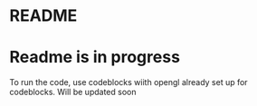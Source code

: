 # README

# Readme is in progress

To run the code, use codeblocks wiith opengl already set up for codeblocks. Will be updated soon

